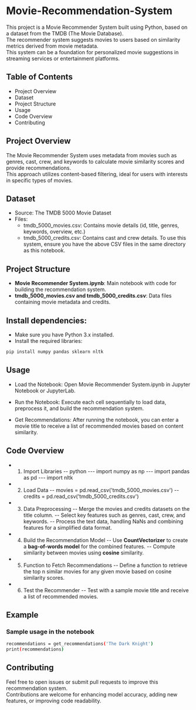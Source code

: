 # Movie-Recommendation-System
This project is a Movie Recommender System built using Python, based on a dataset from the TMDB (The Movie Database).<br> 
The recommender system suggests movies to users based on similarity metrics derived from movie metadata.<br> 
This system can be a foundation for personalized movie suggestions in streaming services or entertainment platforms.<br>
## Table of Contents
- Project Overview
- Dataset
- Project Structure
- Usage
- Code Overview
- Contributing

## Project Overview
The Movie Recommender System uses metadata from movies such as genres, cast, crew, and keywords to calculate movie similarity scores and provide recommendations.<br>
This approach utilizes content-based filtering, ideal for users with interests in specific types of movies.

## Dataset
- Source: The TMDB 5000 Movie Dataset
- Files:
    - tmdb_5000_movies.csv: Contains movie details (id, title, genres, keywords, overview, etc.)
    - tmdb_5000_credits.csv: Contains cast and crew details.
To use this system, ensure you have the above CSV files in the same directory as this notebook.

## Project Structure
- **Movie Recommender System.ipynb**: Main notebook with code for building the recommendation system.
- **tmdb_5000_movies.csv and tmdb_5000_credits.csv**: Data files containing movie metadata and credits.

## Install dependencies:

- Make sure you have Python 3.x installed.
- Install the required libraries:
```bash
pip install numpy pandas sklearn nltk
```
## Usage
- Load the Notebook: Open Movie Recommender System.ipynb in Jupyter Notebook or JupyterLab.

- Run the Notebook: Execute each cell sequentially to load data, preprocess it, and build the recommendation system.

- Get Recommendations: After running the notebook, you can enter a movie title to receive a list of recommended movies based on content similarity.

## Code Overview
- 1. Import Libraries
-- python
--- import numpy as np
--- import pandas as pd
--- import nltk
- 2. Load Data
-- movies = pd.read_csv('tmdb_5000_movies.csv')
-- credits = pd.read_csv('tmdb_5000_credits.csv')
- 3. Data Preprocessing
-- Merge the movies and credits datasets on the title column.
-- Select key features such as genres, cast, crew, and keywords.
-- Process the text data, handling NaNs and combining features for a simplified data format.
- 4. Build the Recommendation Model
-- Use **CountVectorizer** to create a **bag-of-words model** for the combined features.
-- Compute similarity between movies using **cosine** similarity.
- 5. Function to Fetch Recommendations
-- Define a function to retrieve the top n similar movies for any given movie based on cosine similarity scores.
- 6. Test the Recommender
-- Test with a sample movie title and receive a list of recommended movies.
## Example
### Sample usage in the notebook
``` bash
recommendations = get_recommendations('The Dark Knight')
print(recommendations)
```
## Contributing
Feel free to open issues or submit pull requests to improve this recommendation system.<br> Contributions are welcome for enhancing model accuracy, adding new features, or improving code readability.
